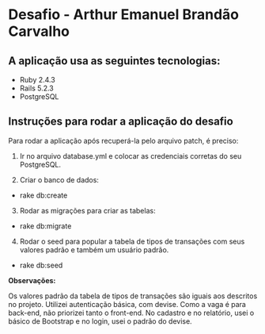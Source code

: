 # Desafio - Arthur Emanuel Brandão Carvalho

## A aplicação usa as seguintes tecnologias:

- Ruby 2.4.3
- Rails 5.2.3
- PostgreSQL

## Instruções para rodar a aplicação do desafio

Para rodar a aplicação após recuperá-la pelo arquivo patch, é preciso:

1. Ir no arquivo database.yml e colocar as credenciais corretas do seu PostgreSQL.

2. Criar o banco de dados:
* rake db:create

3. Rodar as migrações para criar as tabelas:
* rake db:migrate

4. Rodar o seed para popular a tabela de tipos de transações com seus valores padrão e também um usuário padrão.
* rake db:seed

**Observações:**

Os valores padrão da tabela de tipos de transações são iguais aos descritos no projeto.
Utilizei autenticação básica, com devise.
Como a vaga é para back-end, não priorizei tanto o front-end. No cadastro e no relatório, usei o básico de Bootstrap e no login, usei o padrão do devise.